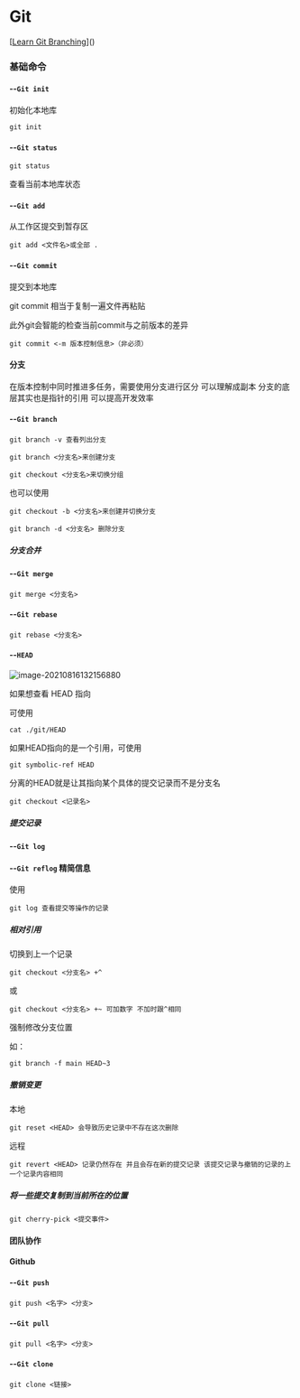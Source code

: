 # Git

[[Learn Git Branching](https://learngitbranching.js.org/?locale=zh_CN)]()

### 基础命令

#### --`Git init`

初始化本地库

```git
git init
```

#### --`Git status`

```git
git status
```

查看当前本地库状态

#### --`Git add`

从工作区提交到暂存区

```git
git add <文件名>或全部 .
```

#### --`Git commit`

提交到本地库

git commit 相当于复制一遍文件再粘贴

此外git会智能的检查当前commit与之前版本的差异

```git
git commit <-m 版本控制信息>（非必须）
```

#### 分支

在版本控制中同时推进多任务，需要使用分支进行区分 可以理解成副本 分支的底层其实也是指针的引用 可以提高开发效率

#### --`Git branch` 

```git
git branch -v 查看列出分支
```

```git
git branch <分支名>来创建分支
```

```git
git checkout <分支名>来切换分组
```

也可以使用

```git
git checkout -b <分支名>来创建并切换分支
```

```git
git branch -d <分支名> 删除分支
```

##### 分支合并

#### --`Git merge`

```git
git merge <分支名>
```

#### --`Git rebase`

```git
git rebase <分支名>
```

#### --`HEAD`

![image-20210816132156880](C:\Users\haoxi\AppData\Roaming\Typora\typora-user-images\image-20210816132156880.png)

如果想查看 HEAD 指向

可使用

```git
cat ./git/HEAD
```

如果HEAD指向的是一个引用，可使用

```git
git symbolic-ref HEAD
```

分离的HEAD就是让其指向某个具体的提交记录而不是分支名

```git
git checkout <记录名>
```

##### 提交记录

#### --`Git log`

#### --`Git reflog` 精简信息

使用

```git
git log 查看提交等操作的记录
```

##### 相对引用

切换到上一个记录

```git
git checkout <分支名> +^
```

或

```git
git checkout <分支名> +~ 可加数字 不加时跟^相同
```

强制修改分支位置

如：

```git
git branch -f main HEAD~3
```

##### 撤销变更

本地

```git
git reset <HEAD> 会导致历史记录中不存在这次删除
```

远程

```git
git revert <HEAD> 记录仍然存在 并且会存在新的提交记录 该提交记录与撤销的记录的上一个记录内容相同
```

##### 将一些提交复制到当前所在的位置

```git
git cherry-pick <提交事件>
```

#### 团队协作

#### Github 

#### --`Git push`

```git
git push <名字> <分支>
```

#### --`Git pull`

```git
git pull <名字> <分支>
```

#### --`Git clone`

```git
git clone <链接>
```

